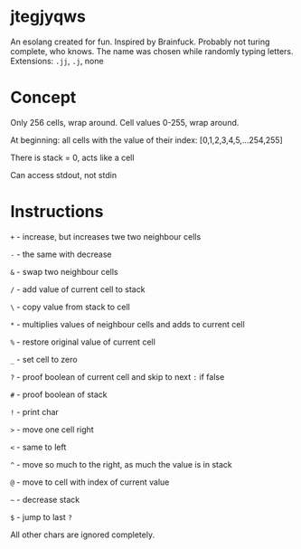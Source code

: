 # jtegjyqws
An esolang created for fun.
Inspired by Brainfuck.
Probably not turing complete, who knows.
The name was chosen while randomly typing letters.
Extensions: `.jj`, `.j`, none

# Concept

Only 256 cells, wrap around.
Cell values 0-255, wrap around.

At beginning: all cells with the value of their index:
[0,1,2,3,4,5,...254,255]

There is stack = 0, acts like a cell

Can access stdout, not stdin

# Instructions

`+` - increase, but increases twe two neighbour cells

`-` - the same with decrease

`&` - swap two neighbour cells

`/` - add value of current cell to stack

`\` - copy value from stack to cell

`*` - multiplies values of neighbour cells
    and adds to current cell

`%` - restore original value of current cell

`_` - set cell to zero

`?` - proof boolean of current cell and skip to next `:` if false

`#` - proof boolean of stack

`!` - print char

`>` - move one cell right

`<` - same to left

`^` - move so much to the right, as much the value is in stack

`@` - move to cell with index of current value

`~` - decrease stack

`$` - jump to last `?`

All other chars are ignored completely.
